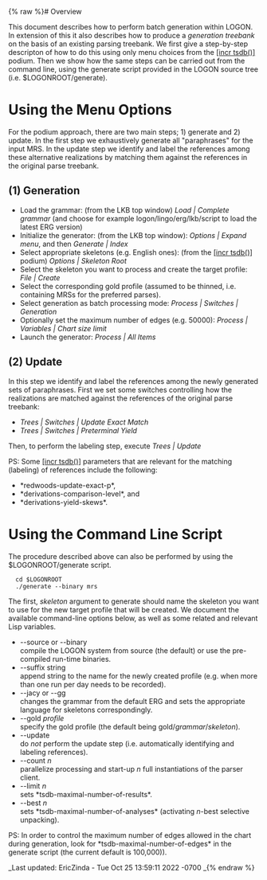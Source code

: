 {% raw %}# Overview

This document describes how to perform batch generation within LOGON. In
extension of this it also describes how to produce a *generation
treebank* on the basis of an existing parsing treebank. We first give a
step-by-step descripton of how to do this using only menu choices from
the [\[incr tsdb()\]](http://www.delph-in.net/itsdb) podium. Then we
show how the same steps can be carried out from the command line, using
the generate script provided in the LOGON source tree (i.e.
$LOGONROOT/generate).

# Using the Menu Options

For the podium approach, there are two main steps; 1) generate and 2)
update. In the first step we exhaustively generate all "paraphrases" for
the input MRS. In the update step we identify and label the references
among these alternative realizations by matching them against the
references in the original parse treebank.

## (1) Generation

- Load the grammar: (from the LKB top window) *Load \| Complete
grammar* (and choose for example logon/lingo/erg/lkb/script to load
the latest ERG version)
- Initialize the generator: (from the LKB top window): *Options \|
Expand menu*, and then *Generate \| Index*
- Select appropriate skeletons (e.g. English ones): (from the [\[incr
tsdb()\]](http://www.delph-in.net/itsdb) podium) *Options \|
Skeleton Root*
- Select the skeleton you want to process and create the target
profile: *File \| Create*
- Select the corresponding gold profile (assumed to be thinned, i.e.
containing MRSs for the preferred parses).
- Select generation as batch processing mode: *Process \| Switches \|
Generation*
- Optionally set the maximum number of edges (e.g. 50000): *Process \|
Variables \| Chart size limit*
- Launch the generator: *Process \| All Items*

## (2) Update

In this step we identify and label the references among the newly
generated sets of paraphrases. First we set some switches controlling
how the realizations are matched against the references of the original
parse treebank:

- *Trees \| Switches \| Update Exact Match*
- *Trees \| Switches \| Preterminal Yield*

Then, to perform the labeling step, execute *Trees \| Update*

PS: Some [\[incr tsdb()\]](http://www.delph-in.net/itsdb) parameters
that are relevant for the matching (labeling) of references include the
following:

- \*redwoods-update-exact-p\*,
- \*derivations-comparison-level\*, and
- \*derivations-yield-skews\*.

# Using the Command Line Script

The procedure described above can also be performed by using the
$LOGONROOT/generate script.

      cd $LOGONROOT
      ./generate --binary mrs

The first, *skeleton* argument to generate should name the skeleton you
want to use for the new target profile that will be created. We document
the available command-line options below, as well as some related and
relevant Lisp variables.

- --source or --binary\
compile the LOGON system from source (the default) or use the
pre-compiled run-time binaries.
- --suffix string\
append string to the name for the newly created profile (e.g. when
more than one run per day needs to be recorded).
- --jacy or --gg\
changes the grammar from the default ERG and sets the appropriate
language for skeletons correspondingly.
- --gold *profile*\
specify the gold profile (the default being
gold/*grammar*/*skeleton*).
- --update\
do *not* perform the update step (i.e. automatically identifying and
labeling references).
- --count *n*\
parallelize processing and start-up *n* full instantiations of the
parser client.
- --limit *n*\
sets \*tsdb-maximal-number-of-results\*.
- --best *n*\
sets \*tsdb-maximal-number-of-analyses\* (activating *n*-best
selective unpacking).

PS: In order to control the maximum number of edges allowed in the chart
during generation, look for \*tsdb-maximal-number-of-edges\* in the
generate script (the current default is 100,000)).

_Last updated: EricZinda - Tue Oct 25 13:59:11 2022 -0700
_{% endraw %}